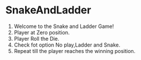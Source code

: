 # SnakeAndLadder
1) Welcome to the Snake and Ladder Game!
2) Player at Zero position.
3) Player Roll the Die.
4) Check fot option No play,Ladder and Snake.
5) Repeat till the player reaches the winning position.

